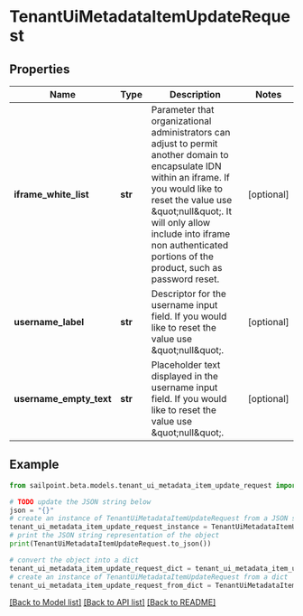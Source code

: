 # TenantUiMetadataItemUpdateRequest


## Properties

Name | Type | Description | Notes
------------ | ------------- | ------------- | -------------
**iframe_white_list** | **str** | Parameter that organizational administrators can adjust to permit another domain to encapsulate IDN within an iframe. If you would like to reset the value use \&quot;null\&quot;. It will only allow include into iframe non authenticated portions of the product, such as password reset. | [optional] 
**username_label** | **str** | Descriptor for the username input field. If you would like to reset the value use \&quot;null\&quot;. | [optional] 
**username_empty_text** | **str** | Placeholder text displayed in the username input field. If you would like to reset the value use \&quot;null\&quot;. | [optional] 

## Example

```python
from sailpoint.beta.models.tenant_ui_metadata_item_update_request import TenantUiMetadataItemUpdateRequest

# TODO update the JSON string below
json = "{}"
# create an instance of TenantUiMetadataItemUpdateRequest from a JSON string
tenant_ui_metadata_item_update_request_instance = TenantUiMetadataItemUpdateRequest.from_json(json)
# print the JSON string representation of the object
print(TenantUiMetadataItemUpdateRequest.to_json())

# convert the object into a dict
tenant_ui_metadata_item_update_request_dict = tenant_ui_metadata_item_update_request_instance.to_dict()
# create an instance of TenantUiMetadataItemUpdateRequest from a dict
tenant_ui_metadata_item_update_request_from_dict = TenantUiMetadataItemUpdateRequest.from_dict(tenant_ui_metadata_item_update_request_dict)
```
[[Back to Model list]](../README.md#documentation-for-models) [[Back to API list]](../README.md#documentation-for-api-endpoints) [[Back to README]](../README.md)


